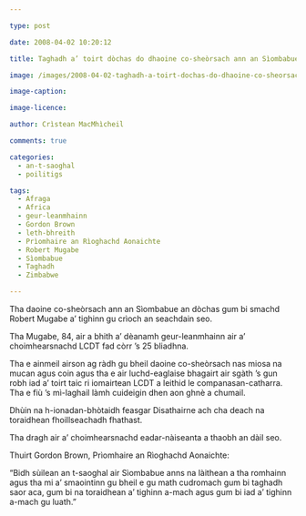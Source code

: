 ```yaml
---

type: post

date: 2008-04-02 10:20:12

title: Taghadh a’ toirt dòchas do dhaoine co-sheòrsach ann an Sìombabue

image: /images/2008-04-02-taghadh-a-toirt-dochas-do-dhaoine-co-sheorsach-ann-an-siombabue.jpg

image-caption:

image-licence:

author: Crìstean MacMhìcheil

comments: true

categories:
  - an-t-saoghal
  - poilitigs

tags:
  - Afraga
  - Africa
  - geur-leanmhainn
  - Gordon Brown
  - leth-bhreith
  - Prìomhaire an Rìoghachd Aonaichte
  - Robert Mugabe
  - Sìombabue
  - Taghadh
  - Zimbabwe

---
```


Tha daoine co-sheòrsach ann an Sìombabue an dòchas gum bi smachd Robert Mugabe a’ tighinn gu crìoch an seachdain seo.

<!--more-->

Tha Mugabe, 84, air a bhith a’ dèanamh geur-leanmhainn air a’ choimhearsnachd LCDT fad còrr ’s 25 bliadhna.

Tha e ainmeil airson ag ràdh gu bheil daoine co-sheòrsach nas miosa na mucan agus coin agus tha e air luchd-eaglaise bhagairt air sgàth ’s gun robh iad a’ toirt taic ri iomairtean LCDT a leithid le companasan-catharra. Tha e fiù ’s mì-laghail làmh cuideigin dhen aon ghnè a chumail.

Dhùin na h-ionadan-bhòtaidh feasgar Disathairne ach cha deach na toraidhean fhoillseachadh fhathast.

Tha dragh air a’ choimhearsnachd eadar-nàiseanta a thaobh an dàil seo.

Thuirt Gordon Brown, Prìomhaire an Rìoghachd Aonaichte:

“Bidh sùilean an t-saoghal air Sìombabue anns na làithean a tha romhainn agus tha mi a’ smaointinn gu bheil e gu math cudromach gum bi taghadh saor aca, gum bi na toraidhean a’ tighinn a-mach agus gum bi iad a’ tighinn a-mach gu luath.”
